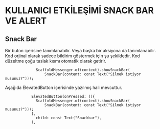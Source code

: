 # KULLANICI ETKİLEŞİMİ SNACK BAR VE ALERT
## Snack Bar
Bir buton içerisine tanımlanabilir. Veya başka bir aksiyona da tanımlanabilir. Kod orjinal olarak sadece bildirim göstermek için şu şekildedir. Kod düzeltme çoğu taslak kısmı otomatik olarak getirir.
```
              ScaffoldMessenger.of(context).showSnackBar(
                  SnackBar(content: const Text("Silmek istiyor musunuz?")));
```
Aşağıda ElevatedButton içerisinde yazılmış hali mevcuttur.
```
            ElevatedButton(onPressed: (){
              ScaffoldMessenger.of(context).showSnackBar(
                  SnackBar(content: const Text("Silmek istiyor musunuz?")));
            },
              child: const Text("Snackbar"),
            ),
```
